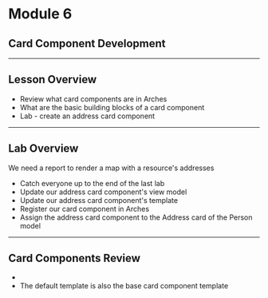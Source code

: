 <!-- sectionTitle: Module 6: Card Component Development -->

# Module 6
## Card Component Development

---

## Lesson Overview

- Review what card components are in Arches
- What are the basic building blocks of a card component
- Lab - create an address card component

---

## Lab Overview

We need a report to render a map with a resource's addresses

- Catch everyone up to the end of the last lab
- Update our address card component's view model
- Update our address card component's template
- Register our card component in Arches
- Assign the address card component to the Address card of the Person model

---

## Card Components Review

- 
- The default template is also the base card component template